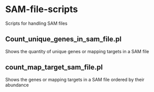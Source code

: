 # SAM-file-scripts
Scripts for handling SAM files

## Count_unique_genes_in_sam_file.pl
Shows the quantity of unique genes or mapping targets in a SAM file

## count_map_target_sam_file.pl
Shows the genes or mapping targets in a SAM file ordered by their abundance 
